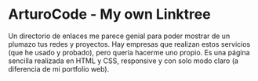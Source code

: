 # ArturoCode - My own Linktree

Un directorio de enlaces me parece genial para poder mostrar de un plumazo tus redes y proyectos. Hay empresas que realizan estos servicios (que he usado y probado), pero quería hacerme uno propio. Es una página sencilla realizada en HTML y CSS, responsive y con solo modo claro (a diferencia de mi portfolio web).


